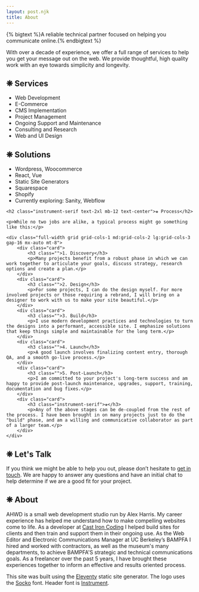 ```yaml
---
layout: post.njk
title: About
---
```


<div class="full-width flex flex-col md:flex-row gap-8 mt-12">
    <div class="w-full md:w-1/2">
        {% bigtext %}A reliable technical partner focused on helping you communicate online.{% endbigtext %}
        <p>With over a decade of experience, we offer a full range of services to help you get your message out on the web. We provide thoughtful, high quality work with an eye towards simplicity and longevity.</p>   
    </div>        
</div>

<div class="full-width mb-24">
    <div class="flex flex-col md:flex-row gap-12 items-start w-full">  
        <div class="w-full md:w-1/2">
            <h2 class="instrument-serif text-2xl">❋ Services</h2>
            <ul class="leading-snug">
                <li>Web Development</li>
                <li>E-Commerce</li>
                <li>CMS Implementation</li>
                <li>Project Management</li>
                <li>Ongoing Support and Maintenance</li>
                <li>Consulting and Research</li>
                <li>Web and UI Design</li> 
            </ul>
        </div>
        <div class="w-full md:w-1/2">
            <h2 class="instrument-serif text-2xl">❋ Solutions</h2>
            <ul class="leading-snug">
                <li>Wordpress, Woocommerce</li>
                <li>React, Vue</li>
                <li>Static Site Generators</li>
                <li>Squarespace</li>
                <li>Shopify</li>
                <li>Currently exploring: Sanity, Webflow</li>
            </ul> 
        </div>
    </div>
</div>

<!-- <div class="offerings-grid my-16 relative max-md:border-0">
    <div class="border-r top-fade max-sm:hidden"></div>
    <div class="w-full border-r-0 md:border-r pl-4 p-2 text-2xl top-fade relative max-md:hidden">
        <div class="md:absolute left-4 bottom-2 instrument-serif">❋ Services</div>      
    </div>
    <div class="w-full border-r-0 md:border-r pr-4 p-2 text-2xl top-fade relative max-md:hidden">
        <div class="md:absolute left-4 bottom-2 instrument-serif">❋ Solutions</div>  
    </div>
    <div class="top-fade max-sm:hidden max-md:border-0"></div>
    <div class="border-t md:border-y border-r max-md:border-0"></div>
    <div class="border-t md:border-y border-r max-md:border-0">
        <div class="instrument-serif md:hidden">❋ Services</div>   
        <ul class="pl-10 leading-snug">
            <li>Web Development</li>
            <li>E-Commerce</li>
            <li>CMS Implementation</li>
            <li>Project Management</li>
            <li>Ongoing Support and Maintenance</li>
            <li>Consulting and Research</li>
            <li>Web and UI Design</li> 
        </ul>
    </div>
    <div class="md:border-y md:border-r max-md:border-0">
        <div class="instrument-serif md:hidden">❋ Solutions</div>   
        <ul class="pl-10 leading-snug">
            <li>Wordpress</li>
            <li>Woocommerce</li>
            <li>Next.js, Nuxt.js</li>
            <li>Static Site Generators</li>
            <li>Squarespace</li>
            <li>Shopify</li>
            <li>Current exploring: Sanity, Webflow</li>
        </ul>        
    </div>
    <div class="border-t md:border-y max-md:hidden"></div>
    <div class="border-r bottom-fade max-md:hidden"></div>
    <div class="border-r bottom-fade max-md:hidden"></div>
    <div class="border-r bottom-fade max-md:hidden"></div>
    <div class="bottom-fade max-sm:hidden"></div>        
</div> -->
<div class="full-width mb-24">
    
    <h2 class="instrument-serif text-2xl mb-12 text-center">❋ Process</h2>

    <p>While no two jobs are alike, a typical process might go something like this:</p>

    <div class="full-width grid grid-cols-1 md:grid-cols-2 lg:grid-cols-3 gap-16 mx-auto mt-8">
        <div class="card">
            <h3 class="">1. Discovery</h3>
            <p>Many projects benefit from a robust phase in which we can work together to articulate your goals, discuss strategy, research options and create a plan.</p>
        </div>
        <div class="card">
            <h3 class="">2. Design</h3>
            <p>For some projects, I can do the design myself. For more involved projects or those requiring a rebrand, I will bring on a designer to work with us to make your site beautiful.</p>
        </div>
        <div class="card">
            <h3 class="">3. Build</h3>
            <p>I use modern development practices and technologies to turn the designs into a performant, accessible site. I emphasize solutions that keep things simple and maintainable for the long term.</p>
        </div>
        <div class="card">
            <h3 class="">4. Launch</h3>
            <p>A good launch involves finalizing content entry, thorough QA, and a smooth go-live process.</p>
        </div>
        <div class="card">
            <h3 class="">5. Post-Launch</h3>
            <p>I am committed to your project's long-term success and am happy to provide post-launch maintenance, upgrades, support, training, documentation and bug fixes.</p>
        </div>
        <div class="card">
            <h3 class="instrument-serif">❋</h3>
            <p>Any of the above stages can be de-coupled from the rest of the process. I have been brought in on many projects just to do the "build" phase, and am a willing and communicative collaborator as part of a larger team.</p>
        </div>                                
    </div>
</div>


<h2 class="instrument-serif text-2xl">❋ Let's Talk</h2>

If you think we might be able to help you out, please don’t hesitate to <a href="/contact">get in touch</a>. We are happy to answer any questions and have an initial chat to help determine if we are a good fit for your project.


<h2 class="instrument-serif text-2xl">❋ About</h2>

AHWD is a small web development studio run by Alex Harris. My career experience has helped me understand how to make compelling websites come to life. As a developer at [Cast Iron Coding](https://castironcoding.com) I helped build sites for clients and then train and support them in their ongoing use. As the Web Editor and Electronic Communications Manager at UC Berkeley’s BAMPFA I hired and worked with contractors, as well as the museum's many departments, to achieve BAMPFA'S strategic and technical communications goals. As a freelancer over the past 5 years, I have brought these experiences together to inform an effective and results oriented process.

This site was built using the <a href="https://www.11ty.dev/">Eleventy</a> static site generator. The logo uses the <a href="https://store.overlaptype.com/fonts/socko">Socko</a> font. Header font is <a href="https://fonts.google.com/specimen/Instrument+Sans">Instrument</a>.
